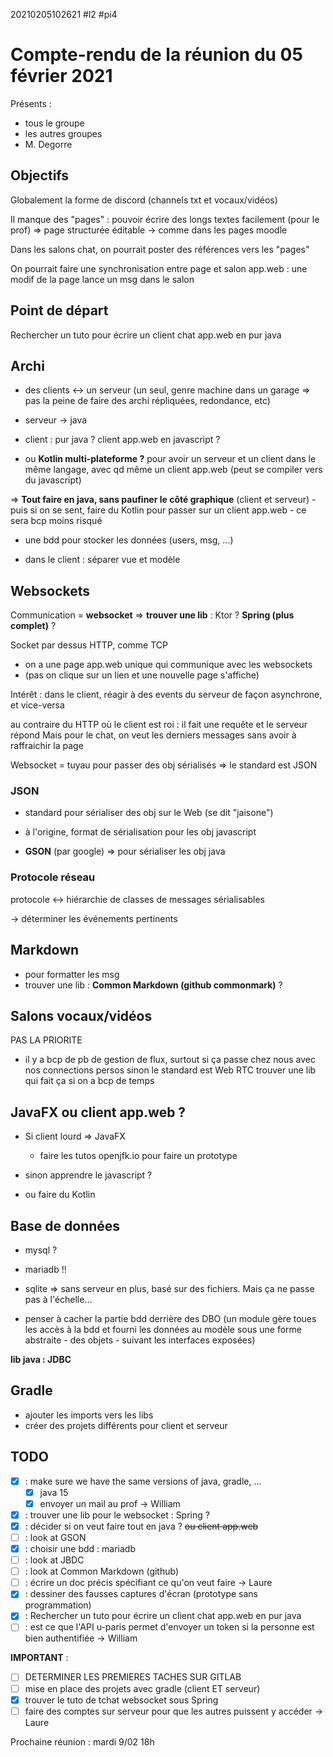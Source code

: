 20210205102621
#l2
#pi4

# Compte-rendu de la réunion du 05 février 2021

Présents : 
- tous le groupe
- les autres groupes
- M. Degorre

## Objectifs

Globalement la forme de discord (channels txt et vocaux/vidéos)

Il manque des "pages" : pouvoir écrire des longs textes facilement (pour le prof) => page structurée éditable
-> comme dans les pages moodle

Dans les salons chat, on pourrait poster des références vers les "pages"

On pourrait faire une synchronisation entre page et salon app.web : une modif de la page lance un msg dans le salon

## Point de départ

Rechercher un tuto pour écrire un client chat app.web en pur java

## Archi

- des clients ↔ un serveur (un seul, genre machine dans un garage => pas la peine de faire des archi répliquées, redondance, etc)

- serveur -> java
- client : pur java ? client app.web en javascript ?
- ou **Kotlin multi-plateforme ?** pour avoir un serveur et un client dans le même langage, avec qd même un client app.web (peut se compiler vers du javascript)

=> **Tout faire en java, sans paufiner le côté graphique** (client et serveur)
    - puis si on se sent, faire du Kotlin pour passer sur un client app.web
    - ce sera bcp moins risqué

- une bdd pour stocker les données (users, msg, ...)

- dans le client : séparer vue et modèle

## Websockets

Communication = **websocket** => **trouver une lib** : Ktor ? **Spring (plus complet)** ?
    
Socket par dessus HTTP, comme TCP
- on a une page app.web unique qui communique avec les websockets
- (pas on clique sur un lien et une nouvelle page s'affiche)

Intérêt : dans le client, réagir à des events du serveur de façon asynchrone, et vice-versa

au contraire du HTTP où le client est roi : il fait une requête et le serveur répond
Mais pour le chat, on veut les derniers messages sans avoir à raffraichir la page

Websocket = tuyau pour passer des obj sérialisés
=> le standard est JSON

### JSON
- standard pour sérialiser des obj sur le Web (se dit "jaisone")
- à l'origine, format de sérialisation pour les obj javascript

- **GSON** (par google) => pour sérialiser les obj java

### Protocole réseau
 protocole ↔ hiérarchie de classes de messages sérialisables

-> déterminer les événements pertinents

## Markdown

- pour formatter les msg
- trouver une lib : **Common Markdown (github commonmark)** ?

## Salons vocaux/vidéos
PAS LA PRIORITE
- il y a bcp de pb de gestion de flux, surtout si ça passe chez nous avec nos connections persos
sinon le standard est Web RTC
trouver une lib qui fait ça si on a bcp de temps

## JavaFX ou client app.web ?

- Si client lourd => JavaFX
    - faire les tutos openjfk.io pour faire un prototype

- sinon apprendre le javascript ?
- ou faire du Kotlin

## Base de données
- mysql ?
- mariadb !!
- sqlite => sans serveur en plus, basé sur des fichiers. Mais ça ne passe pas à l'échelle…

- penser à cacher la partie bdd derrière des DBO (un module gère toues les accès à la bdd et fourni les données au modèle sous une forme abstraite - des objets - suivant les interfaces exposées)

**lib java : JDBC**

## Gradle
- ajouter les imports vers les libs
- créer des projets différents pour client et serveur


## TODO

- [x] : make sure we have the same versions of java, gradle, …
    - [x] java 15
    - [x] envoyer un mail au prof -> William
- [x] : trouver une lib pour le websocket : Spring ?
- [x] : décider si on veut faire tout en java ? ~~ou client app.web~~
- [ ] : look at GSON
- [x] : choisir une bdd : mariadb
- [ ] : look at JBDC
- [ ] : look at Common Markdown (github)
- [ ] : écrire un doc précis spécifiant ce qu'on veut faire -> Laure
- [x] : dessiner des fausses captures d'écran (prototype sans programmation)
- [x] : Rechercher un tuto pour écrire un client chat app.web en pur java
- [ ] : est ce que l'API u-paris permet d'envoyer un token si la personne est bien authentifiée -> William

**IMPORTANT** : 
- [ ] DETERMINER LES PREMIERES TACHES SUR GITLAB
- [ ] mise en place des projets avec gradle (client ET serveur)
- [x] trouver le tuto de tchat websocket sous Spring
- [ ] faire des comptes sur serveur pour que les autres puissent y accéder -> Laure

Prochaine réunion : mardi 9/02 18h
